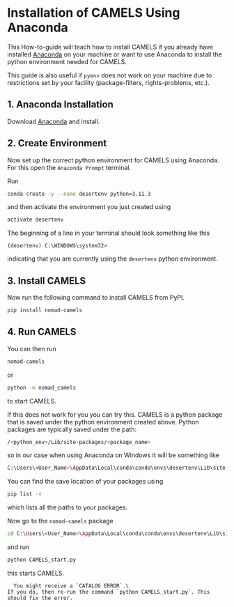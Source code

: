 # Installation of CAMELS Using Anaconda
This How-to-guide will teach how to install CAMELS if you already have installed [Anaconda](https://www.anaconda.com/) on your machine or want to use Anaconda to install the python environment needed for CAMELS. 

This guide is also useful if `pyenv` does not work on your machine due to restrictions set by your facility (package-filters, rights-problems, etc.). 

## 1. Anaconda Installation
Download [Anaconda](https://www.anaconda.com/download) and install. 
## 2. Create Environment
Now set up the correct python environment for CAMELS using Anaconda. For this open the `Anaconda Prompt` terminal. 

Run 

```bash
conda create -y --name desertenv python=3.11.3 
```
and then activate the environment you just created using

```bash
activate desertenv
```
The beginning of a line in your terminal should look something like this  
```
(desertenv) C:\WINDOWS\system32> 
```
indicating that you are currently using the `desertenv` python environment.

## 3. Install CAMELS

Now run the following command to install CAMELS from PyPI.

```bash
pip install nomad-camels
```

## 4. Run CAMELS

You can then run

```bash
nomad-camels
```

 or  

```bash
python -m nomad_camels
```

to start CAMELS.

If this does not work for you you can try this.
CAMELS is a python package that is saved under the python environment created above. Python packages are typically saved under the path:

```bash
/<python_env>/Lib/site-packages/<package_name>
``` 

so in our case when using Anaconda on Windows it will be something like

```bash
C:\Users\<User_Name>\AppData\Local\conda\conda\envs\desertenv\Lib\site-packages
```

You can find the save location of your packages using 

```bash
pip list -v
```
which lists all the paths to your packages.

Now go to the `nomad-camels` package 

```bash
cd C:\Users\<User_Name>\AppData\Local\conda\conda\envs\desertenv\Lib\site-packages\nomad-camels\
```

and run

```bash
python CAMELS_start.py
```

this starts CAMELS.

```{note}
  You might receive a `CATALOG ERROR`.\
If you do, then re-run the command `python CAMELS_start.py`. This should fix the error.
```
